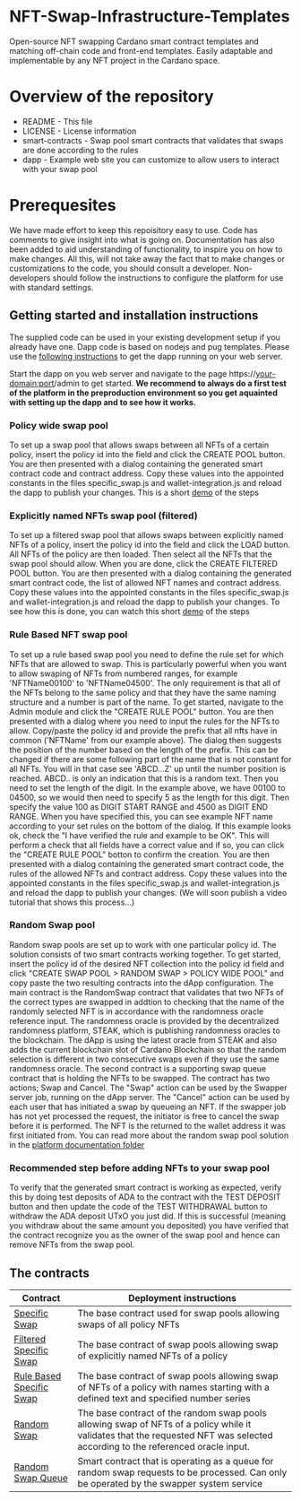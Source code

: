 # NFT-Swap-Infrastructure-Templates
Open-source NFT swapping Cardano smart contract templates and matching off-chain code and front-end templates.
Easily adaptable and implementable by any NFT project in the Cardano space.

# Overview of the repository
* README          - This file
* LICENSE         - License information
* smart-contracts - Swap pool smart contracts that validates that swaps are done according to the rules
* dapp             - Example web site you can customize to allow users to interact with your swap pool

# Prerequesites
We have made effort to keep this repoisitory easy to use. Code has comments to give insight into what is going on.
Documentation has also been added to aid understanding of functionality, to inspire you on how to make changes.
All this, will not take away the fact that to make changes or customizations to the code, you should consult a developer.
Non-developers should follow the instructions to configure the platform for use with standard settings.

## Getting started and installation instructions
The supplied code can be used in your existing development setup if you already have one.
Dapp code is based on nodejs and pug templates.
Please use the [following instructions](docs/install.md) to get the dapp running on your web server.

Start the dapp on you web server and navigate to the page https://<your-domain:port>/admin to get started.
**We recommend to always do a first test of the platform in the preproduction environment so you get aquainted with setting up the dapp and to see how it works.**

### Policy wide swap pool
To set up a swap pool that allows swaps between all NFTs of a certain policy, insert the policy id into the field and click the CREATE POOL button. You are then presented with a dialog containing the generated smart contract code and contract address. Copy these values into the appointed constants in the files specific_swap.js and wallet-integration.js and reload the dapp to publish your changes.
This is a short [demo](https://www.youtube.com/watch?v=VK_v6FuDGCg&list=PL9yobT1b_0gxoW81cavVgqYZw-Fi8yf-q&index=1) of the steps

### Explicitly named NFTs swap pool (filtered)
To set up a filtered swap pool that allows swaps between explicitly named NFTs of a policy, insert the policy id into the field and click the LOAD button. All NFTs of the policy are then loaded. Then select all the NFTs that the swap pool should allow. When you are done, click the CREATE FILTERED POOL button. You are then presented with a dialog containing the generated smart contract code, the list of allowed NFT names and contract address. Copy these values into the appointed constants in the files specific_swap.js and wallet-integration.js and reload the dapp to publish your changes.
To see how this is done, you can watch this short [demo](https://www.youtube.com/watch?v=2UCtS4nEUP4&list=PL9yobT1b_0gxoW81cavVgqYZw-Fi8yf-q&index=5) of the steps

### Rule Based NFT swap pool
To set up a rule based swap pool you need to define the rule set for which NFTs that are allowed to swap. This is particularly powerful when you want to allow swaping of NFTs from numbered ranges, for example 'NFTName00100' to 'NFTName04500'. The only requirement is that all of the NFTs belong to the same policy and that they have the same naming structure and a number is part of the name. To get started, navigate to the Admin module and click the "CREATE RULE POOL" button. You are then presented with a dialog where you need to input the rules for the NFTs to allow. Copy/paste the policy id and provide the prefix that all nfts have in common ('NFTName' from our example above). The dialog then suggests the position of the number based on the length of the prefix. This can be changed if there are some following part of the name that is not constant for all NFTs. You will in that case see 'ABCD...Z' up until the number position is reached. ABCD.. is only an indication that this is a random text. Then you need to set the length of the digit. In the example above, we have 00100 to 04500, so we would then need to specify 5 as the length for this digit. Then specify the value 100 as DIGIT START RANGE and 4500 as DIGIT END RANGE.
When you have specified this, you can see example NFT name according to your set rules on the bottom of the dialog. If this example looks ok, check the "I have verified the rule and example to be OK". This will perform a check that all fields have a correct value and if so, you can click the "CREATE RULE POOL" botton to confirm the creation.
You are then presented with a dialog containing the generated smart contract code, the rules of the allowed NFTs and contract address. Copy these values into the appointed constants in the files specific_swap.js and wallet-integration.js and reload the dapp to publish your changes.
(We will soon publish a video tutorial that shows this process...)

### Random Swap pool
Random swap pools are set up to work with one particular policy id. The solution consists of two smart contracts working together. To get started, insert the policy id of the desired NFT collection into the policy id field and click "CREATE SWAP POOL > RANDOM SWAP > POLICY WIDE POOL" and copy paste the two resulting contracts into the dApp configuration.
The main contract is the RandomSwap contract that validates that two NFTs of the correct types are swapped in addtion to checking that the name of the randomly selected NFT is in accordance with the randomness oracle reference input. The randomness oracle is provided by the decentralized randomness platform, STEAK, which is publishing randomness oracles to the blockchain. The dApp is using the latest oracle from STEAK and also adds the current blockchain slot of Cardano Blockchain so that the random selection is different in two consecutive swaps even if they use the same randomness oracle. 
The second contract is a supporting swap queue contract that is holding the NFTs to be swapped. The contract has two actions; Swap and Cancel. The "Swap" action can be used by the Swapper server job, running on the dApp server. The "Cancel" action can be used by each user that has initiated a swap by queueing an NFT. If the swapper job has not yet processed the request, the initiator is free to cancel the swap before it is performed. The NFT is the returned to the wallet address it was first initiated from.
You can read more about the random swap pool solution in the [platform documentation folder](docs/platform/)


### Recommended step before adding NFTs to your swap pool
To verify that the generated smart contract is working as expected, verify this by doing test deposits of ADA to the contract with the TEST DEPOSIT button and then update the code of the TEST WITHDRAWAL button to withdraw the ADA deposit UTxO you just did. If this is successful (meaning you withdraw about the same amount you deposited) you have verified that the contract recognize you as the owner of the swap pool and hence can remove NFTs from the swap pool. 

## The contracts
| Contract | Deployment instructions |
| --- | --- |
| [Specific Swap](smart-contracts/SpecificSwap.hs) | The base contract used for swap pools allowing swaps of all policy NFTs |
| [Filtered Specific Swap](smart-contracts/SpecificSwapFiltered.hs) | The base contract of swap pools allowing swap of explicitly named NFTs of a policy |
| [Rule Based Specific Swap](smart-contracts/SpecificSwapTokenNameRule.hs) | The base contract of swap pools allowing swap of NFTs of a policy with names starting with a defined text and specified number series |
| [Random Swap](smart-contracts/RandomSwap.hs) | The base contract of the random swap pools allowing swap of NFTs of a policy while it validates that the requested NFT was selected according to the referenced oracle input. |
| [Random Swap Queue](smart-contracts/RandomSwapQueue.hs) | Smart contract that is operating as a queue for random swap requests to be processed. Can only be operated by the swapper system service |
